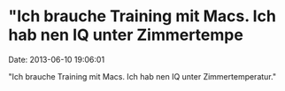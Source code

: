 \"Ich brauche Training mit Macs. Ich hab nen IQ unter Zimmertempe
=================================================================

Date: 2013-06-10 19:06:01

\"Ich brauche Training mit Macs. Ich hab nen IQ unter
Zimmertemperatur.\"
